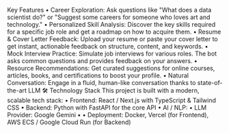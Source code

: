 Key Features
• Career Exploration: Ask questions like "What does a data scientist do?" or "Suggest some careers for someone who loves art and technology."
• Personalized Skill Analysis: Discover the key skills required for a specific job role and get a roadmap on how to acquire them.
• Resume & Cover Letter Feedback: Upload your resume or paste your cover letter to get instant, actionable feedback on structure, content, and keywords.
• Mock Interview Practice: Simulate job interviews for various roles. The bot asks common questions and provides feedback on your answers.
• Resource Recommendations: Get curated suggestions for online courses, articles, books, and certifications to boost your profile.
• Natural Conversation: Engage in a fluid, human-like conversation thanks to state-of-the-art LLM 🛠️ Technology Stack
This project is built with a modern, scalable tech stack:
• Frontend: React / Next.js with TypeScript & Tailwind CSS
• Backend: Python with FastAPI for the core API 
• AI / NLP:
• LLM Provider: Google Gemini
• 
• Deployment: Docker, Vercel (for Frontend), AWS ECS / Google Cloud Run (for Backend)

